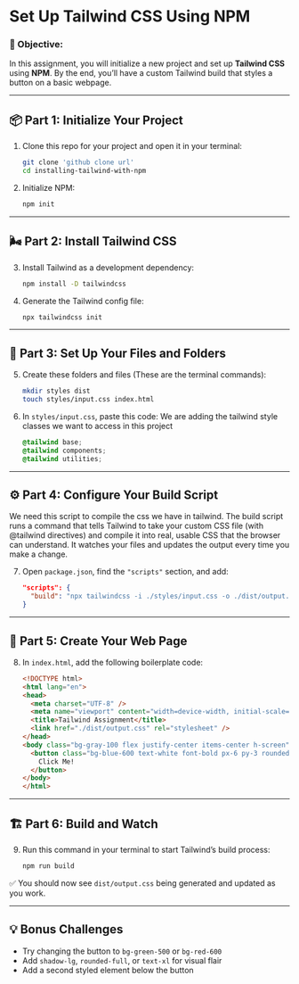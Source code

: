 # Set Up Tailwind CSS Using NPM

### 🎯 Objective:
In this assignment, you will initialize a new project and set up **Tailwind CSS** using **NPM**. By the end, you’ll have a custom Tailwind build that styles a button on a basic webpage.

---

## 📦 Part 1: Initialize Your Project

1. Clone this repo for your project and open it in your terminal:
   ```bash
   git clone 'github clone url'
   cd installing-tailwind-with-npm
   ```

2. Initialize NPM:
   ```bash
   npm init
   ```

---

## 🌬️ Part 2: Install Tailwind CSS

3. Install Tailwind as a development dependency:
   ```bash
   npm install -D tailwindcss
   ```

4. Generate the Tailwind config file:
   ```bash
   npx tailwindcss init
   ```

---

## 🧱 Part 3: Set Up Your Files and Folders

5. Create these folders and files (These are the terminal commands):
   ```bash
   mkdir styles dist
   touch styles/input.css index.html
   ```

6. In `styles/input.css`, paste this code:
   We are adding the tailwind style classes we want to access in this project
   ```css
   @tailwind base;
   @tailwind components;
   @tailwind utilities;
   ```

---

## ⚙️ Part 4: Configure Your Build Script
We need this script to compile the css we have in tailwind. The build script runs a command that tells Tailwind to take your custom CSS file (with @tailwind directives) and compile it into real, usable CSS that the browser can understand. It watches your files and updates the output every time you make a change.

7. Open `package.json`, find the `"scripts"` section, and add:

   ```json
   "scripts": {
     "build": "npx tailwindcss -i ./styles/input.css -o ./dist/output.css --watch"
   }
   ```

---

## 🧪 Part 5: Create Your Web Page

8. In `index.html`, add the following boilerplate code:

   ```html
   <!DOCTYPE html>
   <html lang="en">
   <head>
     <meta charset="UTF-8" />
     <meta name="viewport" content="width=device-width, initial-scale=1.0" />
     <title>Tailwind Assignment</title>
     <link href="./dist/output.css" rel="stylesheet" />
   </head>
   <body class="bg-gray-100 flex justify-center items-center h-screen">
     <button class="bg-blue-600 text-white font-bold px-6 py-3 rounded hover:bg-blue-700 transition">
       Click Me!
     </button>
   </body>
   </html>
   ```

---

## 🏗️ Part 6: Build and Watch

9. Run this command in your terminal to start Tailwind’s build process:

   ```bash
   npm run build
   ```

✅ You should now see `dist/output.css` being generated and updated as you work.

---

## 💡 Bonus Challenges

- Try changing the button to `bg-green-500` or `bg-red-600`
- Add `shadow-lg`, `rounded-full`, or `text-xl` for visual flair
- Add a second styled element below the button
